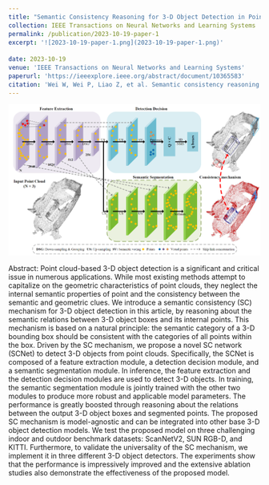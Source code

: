 ```yaml
---
title: "Semantic Consistency Reasoning for 3-D Object Detection in Point Clouds"
collection: IEEE Transactions on Neural Networks and Learning Systems
permalink: /publication/2023-10-19-paper-1
excerpt: '![2023-10-19-paper-1.png](2023-10-19-paper-1.png)'

date: 2023-10-19
venue: 'IEEE Transactions on Neural Networks and Learning Systems'
paperurl: 'https://ieeexplore.ieee.org/abstract/document/10365583'
citation: 'Wei W, Wei P, Liao Z, et al. Semantic consistency reasoning for 3-D object detection in point clouds[J]. IEEE Transactions on Neural Networks and Learning Systems, 2023.'
---
```

![2023-10-19-paper-1.png](2023-10-19-paper-1.png)

Abstract: Point cloud-based 3-D object detection is a significant and critical issue in numerous applications. 
While most existing methods attempt to capitalize on the geometric characteristics of point clouds, 
they neglect the internal semantic properties of point and the consistency between the semantic and geometric clues. 
We introduce a semantic consistency (SC) mechanism for 3-D object detection in this article, 
by reasoning about the semantic relations between 3-D object boxes and its internal points. 
This mechanism is based on a natural principle: the semantic category of a 3-D bounding box should be consistent with the categories of all points within the box. 
Driven by the SC mechanism, we propose a novel SC network (SCNet) to detect 3-D objects from point clouds. Specifically, the SCNet is composed of a feature extraction module, 
a detection decision module, and a semantic segmentation module. In inference, the feature extraction and the detection decision modules are used to detect 3-D objects. 
In training, the semantic segmentation module is jointly trained with the other two modules to produce more robust and applicable model parameters. 
The performance is greatly boosted through reasoning about the relations between the output 3-D object boxes and segmented points. 
The proposed SC mechanism is model-agnostic and can be integrated into other base 3-D object detection models. 
We test the proposed model on three challenging indoor and outdoor benchmark datasets: ScanNetV2, SUN RGB-D, and KITTI. 
Furthermore, to validate the universality of the SC mechanism, we implement it in three different 3-D object detectors. 
The experiments show that the performance is impressively improved and the extensive ablation studies also demonstrate the effectiveness of the proposed model.